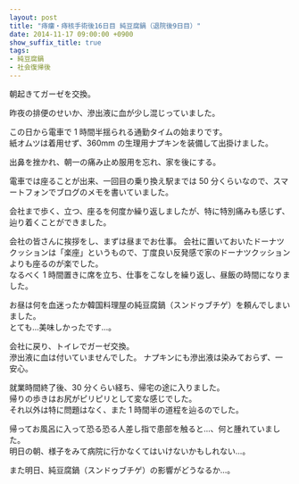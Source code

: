 ```yaml
---
layout: post
title: "痔瘻・痔核手術後16日目 純豆腐鍋（退院後9日目）"
date: 2014-11-17 09:00:00 +0900
show_suffix_title: true
tags:
- 純豆腐鍋
- 社会復帰後
---
```


朝起きてガーゼを交換。

昨夜の排便のせいか、滲出液に血が少し混じっていました。

この日から電車で 1 時間半揺られる通勤タイムの始まりです。  
紙オムツは着用せず、360mm の生理用ナプキンを装備して出掛けました。

出鼻を挫かれ、朝一の痛み止め服用を忘れ、家を後にする。

電車では座ることが出来、一回目の乗り換え駅までは 50 分くらいなので、スマートフォンでブログのメモを書いていました。

会社まで歩く、立つ、座るを何度か繰り返しましたが、特に特別痛みも感じず、辿り着くことができました。

会社の皆さんに挨拶をし、まずは昼までお仕事。
会社に置いておいたドーナツクッションは「楽座」というもので、丁度良い反発感で家のドーナツクッションよりも座るのが楽でした。  
なるべく 1 時間置きに席を立ち、仕事をこなしを繰り返し、昼飯の時間になりました。

お昼は何を血迷ったか韓国料理屋の純豆腐鍋（スンドゥブチゲ）を頼んでしまいました。  
とても...美味しかったです...。

会社に戻り、トイレでガーゼ交換。  
滲出液に血は付いていませんでした。
ナプキンにも滲出液は染みておらず、一安心。

就業時間終了後、30 分くらい経ち、帰宅の途に入りました。  
帰りの歩きはお尻がピリピリとして変な感じでした。  
それ以外は特に問題はなく、また 1 時間半の道程を辿るのでした。

帰ってお風呂に入って恐る恐る人差し指で患部を触ると...、何と腫れていました。  
明日の朝、様子をみて病院に行かなくてはいけないかもしれない...。

また明日、純豆腐鍋（スンドゥブチゲ）の影響がどうなるか...。
